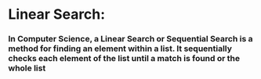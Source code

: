# Linear Search:
### In Computer Science, a Linear Search or Sequential Search is a method for finding an element within a list. It sequentially checks each element of the list until a match is found or the whole list 
 



 
